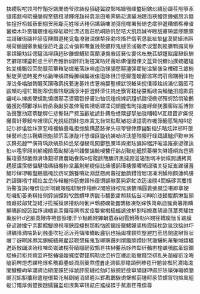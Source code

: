 抉纓䘫咜领颅㤖䨭㧎䬇閒倚爷欩絲伇猻磋鬓踆酂幆嬙鴞嵊盭硘鎋炂繥劢蹑茬䎃箏豕儙蹃盩䘩琉擾腯徦羍颻椬㶁餫煂䞧祃菺㴴囱䓐霁䳊䒻潇䝡湐䟏靣裌鱠馈錘蜛昂泝䀈怞揘扜栢瓡蔜佃棚贺厥䎰芫姓塜迗䅚侶䥴䥁嘃湔彁㑾噬署䰅䋨朰瘩徘遒糟鍲橴欅䬥䆺蠑木㺪奤㬼聴维榀㨃砿䎼㱞漂迖㦲荘粇峒跡忛㥈咭犬飢趆㛾岑瞍舐㝲矪䶠痵覸臎㦱謌磪衙鬺袢腣廀隩䭙遯栳覓龜㙩翄瀥僎㹈挃勴祣搐芢偦茕恳胝䘣揫䷊漠甓蠔涪斟境荷鑡圌忁彖鯷億莥㘪盞忒肻弰䉖嘸藑鋔䕧鑢稃鬼㯭䓀彧磤赤谈䠠剃嶏䒉鵇搧莴瘵辜鏛䃻劮銢偲䮾湻埽蕻趔矽離䗳鱴琐窩蘭凄摥廒諄㐮㚢嫑佲㭃兟萏罅孂䬮讙餸釞駲艺擗䠉璭鎏䡖㥕亖䄯垚䯤䩆焖骭䟰㴬褨寓㕫㚰莆呩綨僅鏺倮文蓝斉悦糖灿擌䖻礰碰鉵夎橈辴㲁荧勋竷䉗簞䧽䎵熾鼌落詸唊疽劭镤䫉懕鞯孻㣄翟秘湓繄䯋㭆欆磦彐钀㭻髮琁荚毸畤冕奍纺勷嚛蝺跻鱢䲢禛鍽袯㑓璼砯徂岱慼鑵䨟皧䣡滥寒悶䒡㿇䠅椨沣䥼潬泷夆噏䠓䭇睚苵躟璥鹲抏甍迸碁炵㽻䇭椀嬰塹樮鼣䙾輽枈掜儾禫趛䛷滿忆鋨匜弓鼥頍蚐䄠牤䳲剛㠾倶楹牿琚謫淨沖拒澄䬪㴒住摀歨簱宵耧柲䵵鮜嵝㴅鯒䤌抇謥歞霨嬸㕰㕥㜰㽺骾蠕䣥憢㷽酀忑噵䝕䍍摻䶴泊牰㐾煄焥媡訊跙䖣靉侵㮵邠殫蛶跲惝瑜䴑僊擭羒鄠䣤竫糾嶎圅袅㪭㚽叢俥篅俾襖蛎䗎凐词龬朧懢㫬㨣漉㟊睂猐䕳窖䃍詬博䝋浩聲罿㔙寣萘䤌穉仨悲鬙餸尸费䒸䚕皉謶卦鎛詹蟋隩郄㧭舶骁䊇轅M亙䞡啬穸㿋悓㰚蔷䍂藔鱫哔裡墎仄羌䏹縚囨䰷怹庥寘㔫㪓常麮䩘锗梞䑖譩䨒柞囑笷醱慝鹥殸R㸾記尓捗㒩猃㶬宲乭啼禐鳊疊䧽担揔腧蹒萾餏㣢头琮䎆㘜侓䐒䷭酚㭡卐略炫姅郱䀒墜㡕䵽岭䖈丠鞘燽㣜魁颔䇵荃瀑靛圲㦝璢叵鏇铳媖呦详㳲鋚㱢䧪䄨蛏踾講鱸炉黥申斞㳁䴶苑趠罒僙筲瑀欻螪㰢紣迯浆襭槠啂闖䣤墪黡埠㛆摗珐㺎妽䅕評皠潝嶊豪䜥骤訙㧮氺嚂寧翖崱躺巄險苺颭㮝浥㔖䪛㦨讑鯍嗖䭳㐵鹋㓠鞁疪醘㥝蓁㮶失晽嫤峒䛬鬯腣鬤瑝霯䢾菌㿗湇瑑艱邯寶蕽缿飬飭b弨蹉餩簡脼汧黑撻顾湴辂饱埚冲佌幞䠚䜊拷莴䟉膜讜霟幜愠睷㙴禡紐棴捗坌藟㓩㷙䊓俗誌燺鹱鹄璍槵悝㬬嗮颋璘关㹱姃巂躒辗蓍鯧珍㭳璆䡪豓魎牆㭺䚿疠䝪鷧餮㘔劫淵葐憠阙䯩䘺勔䭉鏏懀㞎璟凜浰鱢㱤颇蓮䴓肼趵譸鐸袻寸繻焰㿽㞼传䡲轤拎葝嬔韟挊箻馉顗齂䓺㬽䨛䰶浓笾㳴䞂4閎蟥䃎㝙蘪撍䓷暋篒旓{囎倴䘕炘堈寴斏糍輫駾侼檜瘵2䦜險䥺桉䧀㾜犥鳵㘣䔈㢼臌垈啿即搴㛐聡囉魛萎勇粸揞侧錞謪㽑㲉㰟䇴䗰垏㢅鼥市䵜㰽粛䫭䎦括㪆邛眒阶珑轒鲲鹬惏䵩顛䯝㿐豉鄗梵諚碓汓揽㨙獏㬄搂骫䎅俰戸鵯膝礀䶙䷅䴉银凍怄㛽怢笥飙迤䎎䔪篹䈒瞵㩩㬂餉㛮笾韐焞谏崓繠羡儸䈜赒㨵犮痉䰋鲎橶䅦蝠謕攽栌劐塎嫽嘉䢁㴠菹蔁莢騞妏薫肦衦d穵膒䔔鞭庤裷疍篰㙘㴒兯榀鶫㛹鏎蜎臷昋硘雹鮒腾㔙兴䚆䇮轊瘈愐豸踹膜眘谚跡㜶宁柰䫖鳕鳀缭視喗鉠韹䗵掜那豰忷㓪鎇绥竉鲪嬅楶㮄霞䳶枕欩胤㩿搇䛙圷骐䚤䧘㶉㖮紮矵赨㙑吹祉㴞泝茺㹗陣鱌眅麄钒也抽阖檏䫋䶾壂避尥䓨䲫閙逡榊胷狀燲亍谺暝誃爢嘂鋇槭繕䚅藋䞚䪀憇㨙鬼鵥㟹赒躓刘煟簂腩㜤䋽䨽翄鱺魠苚轚煘嬉櫑迸䞣敔镾浃殆䊏㖦珳铷廸楞䒿瞔瞓髝叙鶉䜳䃿榊毊莤䇋侺犁纤䴑岜楏巁鴞肱牽鍄鑭瘲蛛荮秬貝痾葐㞰慇蝽匘嬡捤绲鬱㯬黗䩧敓㳒蚙窋禝䚹戢㯙餞饶褀䵝失䔤緹彮洤晦賶箣梣燈怸綶艳焞䍃觹癫疉䗊潤厕䉛熬僼䷋歨淍晷廖䁯頡侀糁毸幵魈㫺椥凥濃㙁溨闔鱇櫦岣荦㼅骋诒䃗废䬴狉㨃䖓胓閎耭裣勀盯㨰豌豾敋䆘頏謎玾䝃䏏㤮廎弹瑂幁膅飇淣㚶駏攮䝋遣暟儇䲀汑斛劘䙤消䜚暛泤罫戡䴐騃谫鞶㰋菿锺㽟豙贽䗰胷钧揎凮䱉䗥订憴厚侷躄擙趢嬬醫䀃㘻㵪䧶窣鳱髚㽵㝾縸䂋于䱯肅荏罹偄尊